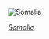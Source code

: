 
![Somalia](https://www.gstatic.com/prettyearth/assets/full/2171.jpg)

*[Somalia](https://www.google.com/maps/@4.037871,46.612166,15z/data=!3m1!1e3)*
